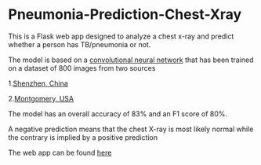 # Pneumonia-Prediction-Chest-Xray
This is a Flask web app designed to analyze a chest x-ray and predict whether a person has TB/pneumonia or not.

The model is based on a [convolutional neural network](https://en.wikipedia.org/wiki/Convolutional_neural_network) that has been trained on a dataset of 800 images from two sources

  1.[Shenzhen, China](https://lhncbc.nlm.nih.gov/publication/pub9931)

  2.[Montgomery, USA](https://lhncbc.nlm.nih.gov/publication/pub9931)

The model has an overall accuracy of 83% and an F1 score of 80%.

A negative prediction means that the chest X-ray is most likely normal while the contrary is implied by a positive prediction

The web app can be found [here](https://tb-pneumonia-xray-detector.herokuapp.com/)
